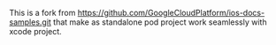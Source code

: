 This is a fork from https://github.com/GoogleCloudPlatform/ios-docs-samples.git that make as standalone pod project work seamlessly with xcode project.